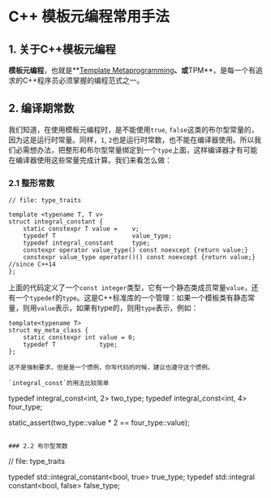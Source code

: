 # C++ 模板元编程常用手法

## 1. 关于C++模板元编程

**模板元编程**，也就是**[Template Metaprogramming](https://en.wikipedia.org/wiki/Template_metaprogramming)**、或**TPM**，是每一个有追求的C++程序员必须掌握的编程范式之一。

## 2. 编译期常数

我们知道，在使用模板元编程时，是不能使用`true`, `false`这类的布尔型常量的，因为这是运行时常量。同样，`1`, `2`也是运行时常数，也不能在编译器使用。所以我们必需想办法，把整形和布尔型常量绑定到一个`type`上面，这样编译器才有可能在编译器使用这些常量完成计算。我们来看怎么做：

### 2.1 整形常数

```
// file: type_traits

template <typename T, T v>
struct integral_constant {
    static constexpr T value =    v;
    typedef T                     value_type;
    typedef integral_constant     type;
    constexpr operator value_type() const noexcept {return value;}
    constexpr value_type operator()() const noexcept {return value;} //since C++14
};
```

上面的代码定义了一个`const integer`类型，它有一个静态类成员常量`value`，还有一个`typedef`的`type`。这是C++标准库的一个管理：如果一个模板类有静态常量，则用`value`表示，如果有type的，则用`type`表示，例如：

```
template<typename T>
struct my_meta_class {
    static constexpr int value = 0;
    typedef T            type;
};

这不是强制要求，但是是一个惯例，你写代码的时候，建议也遵守这个惯例。

`integral_const`的用法比较简单

```
typedef integral_const<int, 2> two_type;
typedef integral_const<int, 4> four_type;

static_assert(two_type::value * 2 == four_type::value);
```

### 2.2 布尔型常数

```
// file: type_traits

typedef std::integral_constant<bool, true>  true_type;
typedef std::integral constant<bool, false> false_type;
```